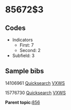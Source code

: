 # 85672$3

## Codes

-   Indicators
    -   First: 7
    -   Second: 2
-   Subfield: 3

## Sample bibs

14106961 [Quicksearch](https://search.library.yale.edu/catalog/14106961) [VXWS](http://prodorbis.library.yale.edu:7014/vxws/GetHoldingsService?bibId=14106961)

15776730 [Quicksearch](https://search.library.yale.edu/catalog/15776730) [VXWS](http://prodorbis.library.yale.edu:7014/vxws/GetHoldingsService?bibId=15776730)

**Parent topic:**[856](../../tags/856/856.md)

